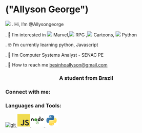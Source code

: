 # ("Allyson George")
<img src="https://i.gifer.com/origin/db/dbd2a4e8f3228a3d2d01e9b3ad180543_w200.gif" width="50px">
. Hi, I’m @Allysongeorge 

. 📎 I’m interested in  <img src="https://25.media.tumblr.com/022659e719b7af722c8fd9f0f6348547/tumblr_n11ui8BhNU1r8bj4ko1_500.gif" width="30px"> Marvel,<img src="https://media4.giphy.com/media/CWcebXJhflE64/200w.gif?cid=6c09b952jqqh2tpqzcf5i1s1fjwoxk4lrcj6b6r7nw2xyh2e&ep=v1_gifs_search&rid=200w.gif&ct=g" width="30px"> RPG ,<img src="https://24.media.tumblr.com/82de22713b2a1aabb887022dfe9f9c2f/tumblr_mh8yl4ojtP1rrsa2po1_500.gif" width="40px"> Cartoons, <img src="https://media1.giphy.com/media/KAq5w47R9rmTuvWOWa/giphy.gif?cid=6c09b952anp64irjw7zmbxcfhm3aspuzvb218ubool2jkn5y&ep=v1_internal_gif_by_id&rid=giphy.gif&ct=g" width="30px"> Python

. 🤓 I’m currently learning python, Javascript  

. 🗿 I’m Computer Systems Analyst - SENAC PE

. 🩻 How to reach me besinhoallyson@gmail.com


<h3 align="center">A student from Brazil</h3>

<h3 align="left">Connect with me:</h3>
<p align="left">
</p>

<h3 align="left">Languages and Tools:</h3>
<p align="left"> <a href="https://git-scm.com/" target="_blank" rel="noreferrer"> <img src="https://www.vectorlogo.zone/logos/git-scm/git-scm-icon.svg" alt="git" width="40" height="40"/> </a> <a href="https://developer.mozilla.org/en-US/docs/Web/JavaScript" target="_blank" rel="noreferrer"> <img src="https://raw.githubusercontent.com/devicons/devicon/master/icons/javascript/javascript-original.svg" alt="javascript" width="40" height="40"/> </a> <a href="https://nodejs.org" target="_blank" rel="noreferrer"> <img src="https://raw.githubusercontent.com/devicons/devicon/master/icons/nodejs/nodejs-original-wordmark.svg" alt="nodejs" width="40" height="40"/> </a> <a href="https://www.python.org" target="_blank" rel="noreferrer"> <img src="https://raw.githubusercontent.com/devicons/devicon/master/icons/python/python-original.svg" alt="python" width="40" height="40"/> </a> </p>



<!---
Allysongeorge/Allysongeorge is a ✨ special ✨ repository because its `README.md` (this file) appears on your GitHub profile.
You can click the Preview link to take a look at your changes.

<a href="" -> Esse só é mudar o link

--->
